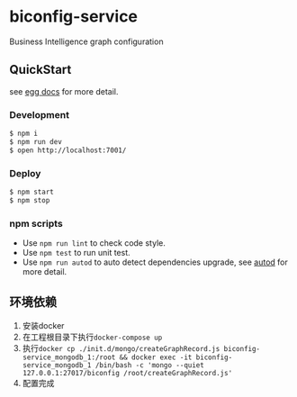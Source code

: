 # biconfig-service

Business Intelligence graph configuration

## QuickStart

<!-- add docs here for user -->

see [egg docs][egg] for more detail.

### Development

```bash
$ npm i
$ npm run dev
$ open http://localhost:7001/
```

### Deploy

```bash
$ npm start
$ npm stop
```

### npm scripts

- Use `npm run lint` to check code style.
- Use `npm test` to run unit test.
- Use `npm run autod` to auto detect dependencies upgrade, see [autod](https://www.npmjs.com/package/autod) for more detail.


[egg]: https://eggjs.org

## 环境依赖
1. 安装docker
2. 在工程根目录下执行`docker-compose up`
3. 执行`docker cp ./init.d/mongo/createGraphRecord.js biconfig-service_mongodb_1:/root && docker exec -it biconfig-service_mongodb_1 /bin/bash -c 'mongo --quiet 127.0.0.1:27017/biconfig /root/createGraphRecord.js'`
4. 配置完成